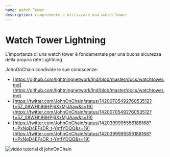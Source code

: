```yaml
---
name: Watch Tower
description: comprendere e utilizzare una watch tower
---
```


# Watch Tower Lightning

L'importanza di una watch tower è fondamentale per una buona sicurezza della propria rete Lightning

JohnOnChain condivide le sue conoscenze:

- [https://github.com/lightningnetwork/lnd/blob/master/docs/watchtower.md](https://github.com/lightningnetwork/lnd/blob/master/docs/watchtower.md)
- [https://twitter.com/JohnOnChain/status/1420070549276053512?t=5Z_08WHh86HPj6XxMjJAaw&s=19](https://twitter.com/JohnOnChain/status/1420070549276053512?t=5Z_08WHh86HPj6XxMjJAaw&s=19)
- [https://twitter.com/JohnOnChain/status/1420399995556188168?t=PxNgD4EFsDR_t-YntfYDQQ&s=19](https://twitter.com/JohnOnChain/status/1420399995556188168?t=PxNgD4EFsDR_t-YntfYDQQ&s=19)

![vidéo tutorial di johnOnChain](https://tube.nuagelibre.fr/videos/watch/eb4065e5-cf0a-427e-96a9-1638f2efb91f)
